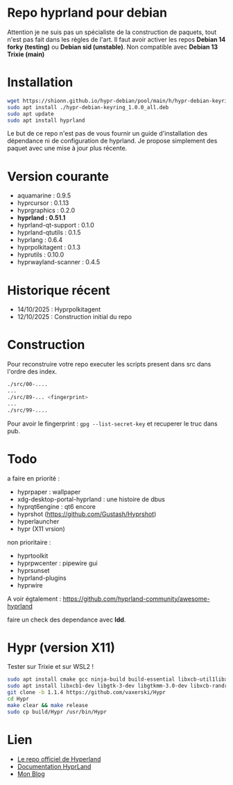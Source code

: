 
# Repo hyprland pour debian

Attention je ne suis pas un spécialiste de la construction de paquets, tout n'est pas fait dans les règles de l'art. 
Il faut avoir activer les repos **Debian 14 forky (testing)** ou **Debian sid (unstable)**. Non compatible avec **Debian 13 Trixie (main)**

# Installation 

~~~bash
wget https://shionn.github.io/hypr-debian/pool/main/h/hypr-debian-keyring/hypr-debian-keyring_1.0.0_all.deb
sudo apt install ./hypr-debian-keyring_1.0.0_all.deb
sudo apt update
sudo apt install hyprland
~~~

Le but de ce repo n'est pas de vous fournir un guide d'installation des dépendance ni de configuration de hyprland. 
Je propose simplement des paquet avec une mise à jour plus récente. 


# Version courante

- aquamarine : 0.9.5
- hyprcursor : 0.1.13
- hyprgraphics : 0.2.0
- **hyprland : 0.51.1**
- hyprland-qt-support : 0.1.0
- hyprland-qtutils : 0.1.5
- hyprlang : 0.6.4
- hyprpolkitagent : 0.1.3
- hyprutils : 0.10.0
- hyprwayland-scanner : 0.4.5


# Historique récent

- 14/10/2025 : Hyprpolkitagent
- 12/10/2025 : Construction initial du repo

# Construction 

Pour reconstruire votre repo executer les scripts present dans src dans l'ordre des index. 

~~~bash
./src/00-....
...
./src/89-... <fingerprint>
...
./src/99-....
~~~ 

Pour avoir le fingerprint : `gpg --list-secret-key` et recuperer le truc dans pub.

# Todo

a faire en priorité : 
- hyprpaper : wallpaper
- xdg-desktop-portal-hyprland : une histoire de dbus
- hyprqt6engine : qt6 encore
- hyprshot (https://github.com/Gustash/Hyprshot)
- hyperlauncher
- hypr (X11 vrsion)

non prioritaire :
- hyprtoolkit
- hyprpwcenter : pipewire gui
- hyprsunset
- hyprland-plugins
- hyprwire

A voir égtalement : https://github.com/hyprland-community/awesome-hyprland

faire un check des dependance avec **ldd**.

# Hypr (version X11)

Tester sur Trixie et sur WSL2 !

~~~bash
sudo apt install cmake gcc ninja-build build-essential libxcb-util1libxcb-xinerama0
sudo apt install libxcb1-dev libgtk-3-dev libgtkmm-3.0-dev libxcb-randr0 libxcb-randr0-dev libxcb-util-dev libxcb-util0-dev libxcb-ewmh-dev libxcb-xinerama0-dev libxcb-icccm4-dev libxcb-keysyms1-dev libxcb-cursor-dev libxcb-shape0-dev
git clone -b 1.1.4 https://github.com/vaxerski/Hypr
cd Hypr
make clear && make release
sudo cp build/Hypr /usr/bin/Hypr
~~~

# Lien

- [Le repo officiel de Hyperland](https://github.com/hyprwm)
- [Documentation HyprLand](https://wiki.hypr.land/)
- [Mon Blog](https://shionn.github.io)


